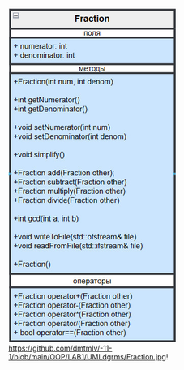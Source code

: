![Fraction](https://github.com/dmtmlv/-11-1/blob/main/OOP/LAB1/UMLdgrms/Fraction.jpg)https://github.com/dmtmlv/-11-1/blob/main/OOP/LAB1/UMLdgrms/Fraction.jpg!

